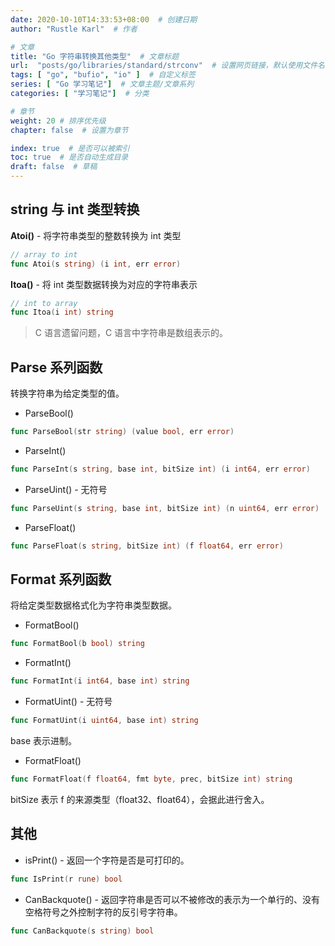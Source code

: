 ```yaml
---
date: 2020-10-10T14:33:53+08:00  # 创建日期
author: "Rustle Karl"  # 作者

# 文章
title: "Go 字符串转换其他类型"  # 文章标题
url:  "posts/go/libraries/standard/strconv"  # 设置网页链接，默认使用文件名
tags: [ "go", "bufio", "io" ]  # 自定义标签
series: [ "Go 学习笔记"]  # 文章主题/文章系列
categories: [ "学习笔记"]  # 分类

# 章节
weight: 20 # 排序优先级
chapter: false  # 设置为章节

index: true  # 是否可以被索引
toc: true  # 是否自动生成目录
draft: false  # 草稿
---
```


## string 与 int 类型转换

**Atoi()** - 将字符串类型的整数转换为 int 类型

```go
// array to int
func Atoi(s string) (i int, err error)
```

**Itoa()** - 将 int 类型数据转换为对应的字符串表示

```go
// int to array
func Itoa(i int) string
```

> C 语言遗留问题，C 语言中字符串是数组表示的。

## Parse 系列函数

转换字符串为给定类型的值。

- ParseBool()

```go
func ParseBool(str string) (value bool, err error)
```

- ParseInt()

```go
func ParseInt(s string, base int, bitSize int) (i int64, err error)
```

- ParseUint() - 无符号

```go
func ParseUint(s string, base int, bitSize int) (n uint64, err error)
```

- ParseFloat()

```go
func ParseFloat(s string, bitSize int) (f float64, err error)
```

## Format 系列函数

将给定类型数据格式化为字符串类型数据。

- FormatBool()

```go
func FormatBool(b bool) string
```

- FormatInt()

```go
func FormatInt(i int64, base int) string
```

- FormatUint() - 无符号

```go
func FormatUint(i uint64, base int) string
```

base 表示进制。

- FormatFloat()

```go
func FormatFloat(f float64, fmt byte, prec, bitSize int) string
```

bitSize 表示 f 的来源类型（float32、float64），会据此进行舍入。

## 其他

- isPrint() - 返回一个字符是否是可打印的。

```go
func IsPrint(r rune) bool
```

- CanBackquote() - 返回字符串是否可以不被修改的表示为一个单行的、没有空格符号之外控制字符的反引号字符串。

```go
func CanBackquote(s string) bool
```
